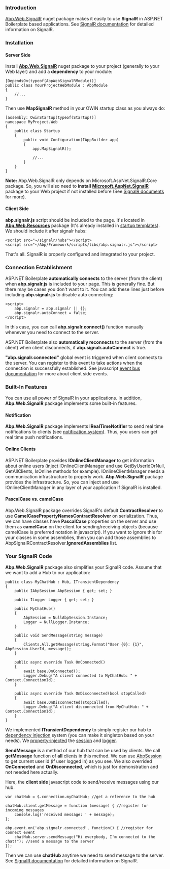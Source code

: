 ### Introduction

[Abp.Web.SignalR](http://www.nuget.org/packages/Abp.Web.SignalR) nuget
package makes it easily to use **SignalR** in ASP.NET Boilerplate based
applications. See [SignalR documentation](http://www.asp.net/signalr)
for detailed information on SignalR.

### Installation

#### Server Side

Install
[**Abp.Web.SignalR**](http://www.nuget.org/packages/Abp.Web.SignalR)
nuget package to your project (generally to your Web layer) and add a
**dependency** to your module:

    [DependsOn(typeof(AbpWebSignalRModule))]
    public class YourProjectWebModule : AbpModule
    {
        //...
    }
                

Then use **MapSignalR** method in your OWIN startup class as you always
do:

    [assembly: OwinStartup(typeof(Startup))]
    namespace MyProject.Web
    {
        public class Startup
        {
            public void Configuration(IAppBuilder app)
            {
                app.MapSignalR();

                //...
            }
        }
    }

**Note:** Abp.Web.SignalR only depends on Microsoft.AspNet.SignalR.Core
package. So, you will also need to **install**
**[Microsoft.AspNet.SignalR](https://www.nuget.org/packages/Microsoft.AspNet.SignalR)**
package to your Web project if not installed before (See [SignalR
documents](http://www.asp.net/signalr) for more).

#### Client Side

**abp.signalr.js** script should be included to the page. It's located
in
**[Abp.Web.Resources](https://www.nuget.org/packages/Abp.Web.Resources)**
package (It's already installed in [startup templates](/Templates)). We
should include it after signalr hubs:

    <script src="~/signalr/hubs"></script>
    <script src="~/Abp/Framework/scripts/libs/abp.signalr.js"></script>
                

That's all. SignalR is properly configured and integrated to your
project.

### Connection Establishment

ASP.NET Boilerplate **automatically connects** to the server (from the
client) when **abp.signalr.js** is included to your page. This is
generally fine. But there may be cases you don't want to it. You can add
these lines just before including **abp.signalr.js** to disable auto
connecting:

    <script>
        abp.signalr = abp.signalr || {};
        abp.signalr.autoConnect = false;
    </script>

In this case, you can call **abp.signalr.connect()** function manually
whenever you need to connect to the server.

ASP.NET Boilerplate also **automatically reconnects** to the server
(from the client) when client disconnects, if
**abp.signalr.autoConnect** is true.

**"abp.signalr.connected"** global event is triggered when client
connects to the server. You can register to this event to take actions
when the connection is successfully established. See javascript [event
bus documentation](/Pages/Documents/Javascript-API/Event-Bus) for more
about client side events.

### Built-In Features

You can use all power of SignalR in your applications. In addition,
**Abp.Web.SignalR** package implements some built-in features.

#### Notification

**Abp.Web.SignalR** package implements **IRealTimeNotifier** to send
real time notifications to clients (see [notification
system](/Pages/Documents/Notification-System)). Thus, you users can get
real time push notifications.

#### Online Clients

ASP.NET Boilerplate provides **IOnlineClientManager** to get information
about online users (inject IOnlineClientManager and use
GetByUserIdOrNull, GetAllClients, IsOnline methods for example).
IOnlineClientManager needs a communication infrastructure to properly
work. **Abp.Web.SignalR** package provides the infrastructure. So, you
can inject and use IOnlineClientManager in any layer of your application
if SignalR is installed.

#### PascalCase vs. camelCase

Abp.Web.SignalR package overrides SignalR's default **ContractResolver**
to use **CamelCasePropertyNamesContractResolver** on serialization.
Thus, we can have classes have **PascalCase** properties on the server
and use them as **camelCase** on the client for sending/receiving
objects (because camelCase is preferred notation in javascript). If you
want to ignore this for your classes in some assemblies, then you can
add those assemblies to AbpSignalRContractResolver.**IgnoredAssemblies**
list.

### Your SignalR Code

**Abp.Web.SignalR** package also simplifies your SignalR code. Assume
that we want to add a Hub to our application:

    public class MyChatHub : Hub, ITransientDependency
    {
        public IAbpSession AbpSession { get; set; }

        public ILogger Logger { get; set; }

        public MyChatHub()
        {
            AbpSession = NullAbpSession.Instance;
            Logger = NullLogger.Instance;
        }

        public void SendMessage(string message)
        {
            Clients.All.getMessage(string.Format("User {0}: {1}", AbpSession.UserId, message));
        }

        public async override Task OnConnected()
        {
            await base.OnConnected();
            Logger.Debug("A client connected to MyChatHub: " + Context.ConnectionId);
        }

        public async override Task OnDisconnected(bool stopCalled)
        {
            await base.OnDisconnected(stopCalled);
            Logger.Debug("A client disconnected from MyChatHub: " + Context.ConnectionId);
        }
    }

We implemented **ITransientDependency** to simply register our hub to
[dependency injection](/Pages/Documents/Dependency-Injection) system
(you can make it singleton based on your needs). We
[property-injected](/Pages/Documents/Dependency-Injection#property-injection-pattern)
the [session](/Pages/Documents/Abp-Session) and
[logger](/Pages/Documents/Logging).

**SendMessage** is a method of our hub that can be used by clients. We
call **getMessage** function of **all** clients in this method. We can
use [AbpSession](/Pages/Documents/Abp-Session) to get current user id
(if user logged in) as you see. We also overrided **OnConnected** and
**OnDisconnected**, which is just for demonstration and not needed here
actually.

Here, the **client side** javascript code to send/receive messages using
our hub.

    var chatHub = $.connection.myChatHub; //get a reference to the hub

    chatHub.client.getMessage = function (message) { //register for incoming messages
        console.log('received message: ' + message);
    };

    abp.event.on('abp.signalr.connected', function() { //register for connect event
        chatHub.server.sendMessage("Hi everybody, I'm connected to the chat!"); //send a message to the server
    });

Then we can use **chatHub** anytime we need to send message to the
server. See [SignalR documentation](http://www.asp.net/signalr) for
detailed information on SignalR.
